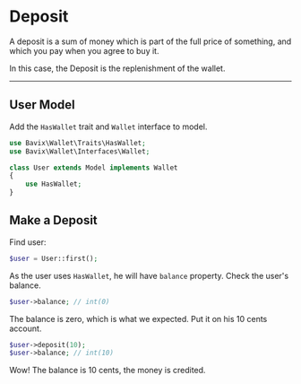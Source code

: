 # Deposit

A deposit is a sum of money which is part of the full price of something, 
and which you pay when you agree to buy it.

In this case, the Deposit is the replenishment of the wallet.

---

## User Model

Add the `HasWallet` trait and `Wallet` interface to model.

```php
use Bavix\Wallet\Traits\HasWallet;
use Bavix\Wallet\Interfaces\Wallet;

class User extends Model implements Wallet
{
    use HasWallet;
}
```

## Make a Deposit

Find user:

```php
$user = User::first(); 
```

As the user uses `HasWallet`, he will have `balance` property. 
Check the user's balance.

```php
$user->balance; // int(0)
```

The balance is zero, which is what we expected.
Put it on his 10 cents account.

```php
$user->deposit(10); 
$user->balance; // int(10)
```

Wow! The balance is 10 cents, the money is credited.
